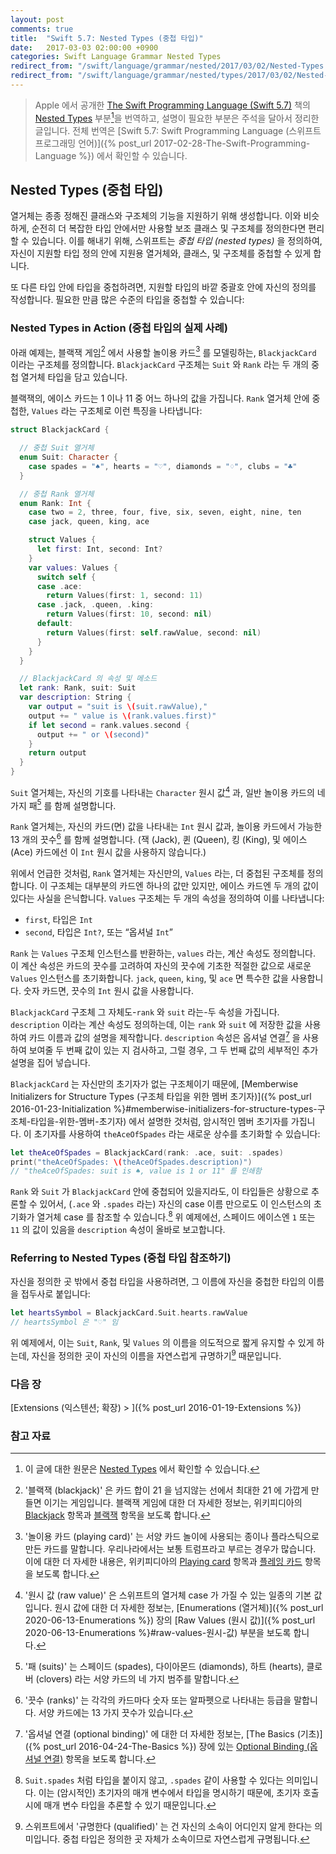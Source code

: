 ```yaml
---
layout: post
comments: true
title:  "Swift 5.7: Nested Types (중첩 타입)"
date:   2017-03-03 02:00:00 +0900
categories: Swift Language Grammar Nested Types
redirect_from: "/swift/language/grammar/nested/2017/03/02/Nested-Types.html"
redirect_from: "/swift/language/grammar/nested/types/2017/03/02/Nested-Types.html"
---
```


> Apple 에서 공개한 [The Swift Programming Language (Swift 5.7)](https://docs.swift.org/swift-book/) 책의 [Nested Types](https://docs.swift.org/swift-book/LanguageGuide/NestedTypes.html) 부분[^Nested-Types]을 번역하고, 설명이 필요한 부분은 주석을 달아서 정리한 글입니다. 전체 번역은 [Swift 5.7: Swift Programming Language (스위프트 프로그래밍 언어)]({% post_url 2017-02-28-The-Swift-Programming-Language %}) 에서 확인할 수 있습니다.

## Nested Types (중첩 타입)

열거체는 종종 정해진 클래스와 구조체의 기능을 지원하기 위해 생성합니다. 이와 비슷하게, 순전히 더 복잡한 타입 안에서만 사용할 보조 클래스 및 구조체를 정의한다면 편리할 수 있습니다. 이를 해내기 위해, 스위프트는 _중첩 타입 (nested types)_ 을 정의하여, 자신이 지원할 타입 정의 안에 지원용 열거체와, 클래스, 및 구조체를 중첩할 수 있게 합니다.

또 다른 타입 안에 타입을 중첩하려면, 지원할 타입의 바깥 중괄호 안에 자신의 정의를 작성합니다. 필요한 만큼 많은 수준의 타입을 중첩할 수 있습니다:

### Nested Types in Action (중첩 타입의 실제 사례)

아래 예제는, 블랙잭 게임[^blackjack] 에서 사용할 놀이용 카드[^playing-card] 를 모델링하는, `BlackjackCard` 이라는 구조체를 정의합니다. `BlackjackCard` 구조체는 `Suit` 와 `Rank` 라는 두 개의 중첩 열거체 타입을 담고 있습니다.

블랙잭의, 에이스 카드는 1 이나 11 중 어느 하나의 값을 가집니다. `Rank` 열거체 안에 중첩한, `Values` 라는 구조체로 이런 특징을 나타냅니다:

```swift
struct BlackjackCard {

  // 중첩 Suit 열거체
  enum Suit: Character {
    case spades = "♠", hearts = "♡", diamonds = "♢", clubs = "♣"
  }

  // 중첩 Rank 열거체
  enum Rank: Int {
    case two = 2, three, four, five, six, seven, eight, nine, ten
    case jack, queen, king, ace

    struct Values {
      let first: Int, second: Int?
    }
    var values: Values {
      switch self {
      case .ace:
        return Values(first: 1, second: 11)
      case .jack, .queen, .king:
        return Values(first: 10, second: nil)
      default:
        return Values(first: self.rawValue, second: nil)
      }
    }
  }

  // BlackjackCard 의 속성 및 메소드
  let rank: Rank, suit: Suit
  var description: String {
    var output = "suit is \(suit.rawValue),"
    output += " value is \(rank.values.first)"
    if let second = rank.values.second {
      output += " or \(second)"
    }
    return output
  }
}
```

`Suit` 열거체는, 자신의 기호를 나타내는 `Character` 원시 값[^raw-value] 과, 일반 놀이용 카드의 네 가지 패[^suits] 를 함께 설명합니다.

`Rank` 열거체는, 자신의 카드(면) 값을 나타내는 `Int` 원시 값과, 놀이용 카드에서 가능한 13 개의 끗수[^ranks] 를 함께 설명합니다. (잭 (Jack), 퀸 (Queen), 킹 (King), 및 에이스 (Ace) 카드에선 이 `Int` 원시 값을 사용하지 않습니다.)

위에서 언급한 것처럼, `Rank` 열거체는 자신만의, `Values` 라는, 더 중첩된 구조체를 정의합니다. 이 구조체는 대부분의 카드엔 하나의 값만 있지만, 에이스 카드엔 두 개의 값이 있다는 사실을 은닉합니다. `Values` 구조체는 두 개의 속성을 정의하여 이를 나타냅니다:

* `first`, 타입은 `Int`
* `second`, 타입은 `Int?`, 또는 “옵셔널 `Int`”

`Rank` 는 `Values` 구조체 인스턴스를 반환하는, `values` 라는, 계산 속성도 정의합니다. 이 계산 속성은 카드의 끗수를 고려하여 자신의 끗수에 기초한 적절한 값으로 새로운 `Values` 인스턴스를 초기화합니다. `jack`, `queen`, `king`, 및 `ace` 면 특수한 값을 사용합니다. 숫자 카드면, 끗수의 `Int` 원시 값을 사용합니다.

`BlackjackCard` 구조체 그 자체도-`rank` 와 `suit` 라는-두 속성을 가집니다. `description` 이라는 계산 속성도 정의하는데, 이는 `rank` 와 `suit` 에 저장한 값을 사용하여 카드 이름과 값의 설명을 제작합니다. `description` 속성은 옵셔널 연결[^optional-binding] 을 사용하여 보여줄 두 번째 값이 있는 지 검사하고, 그럴 경우, 그 두 번째 값의 세부적인 추가 설명을 집어 넣습니다.

`BlackjackCard` 는 자신만의 초기자가 없는 구조체이기 때문에, [Memberwise Initializers for Structure Types (구조체 타입을 위한 멤버 초기자)]({% post_url 2016-01-23-Initialization %}#memberwise-initializers-for-structure-types-구조체-타입을-위한-멤버-초기자) 에서 설명한 것처럼, 암시적인 멤버 초기자를 가집니다. 이 초기자를 사용하여 `theAceOfSpades` 라는 새로운 상수를 초기화할 수 있습니다:

```swift
let theAceOfSpades = BlackjackCard(rank: .ace, suit: .spades)
print("theAceOfSpades: \(theAceOfSpades.description)")
// "theAceOfSpades: suit is ♠, value is 1 or 11" 를 인쇄함
```

`Rank` 와 `Suit` 가 `BlackjackCard` 안에 중첩되어 있을지라도, 이 타입들은 상황으로 추론할 수 있어서, (`.ace` 와 `.spades` 라는) 자신의 case 이름 만으로도 이 인스턴스의 초기화가 열거체 case 를 참조할 수 있습니다.[^case-name-alone] 위 예제에선, 스페이드 에이스엔 `1` 또는 `11` 의 값이 있음을 `description` 속성이 올바로 보고합니다.

### Referring to Nested Types (중첩 타입 참조하기)

자신을 정의한 곳 밖에서 중첩 타입을 사용하려면, 그 이름에 자신을 중첩한 타입의 이름을 접두사로 붙입니다:

```swift
let heartsSymbol = BlackjackCard.Suit.hearts.rawValue
// heartsSymbol 은 "♡" 임
```

위 예제에서, 이는 `Suit`, `Rank`, 및 `Values` 의 이름을 의도적으로 짧게 유지할 수 있게 하는데, 자신을 정의한 곳이 자신의 이름을 자연스럽게 규명하기[^qualified] 때문입니다.

### 다음 장

[Extensions (익스텐션; 확장) > ]({% post_url 2016-01-19-Extensions %})

### 참고 자료

[^Nested-Types]: 이 글에 대한 원문은 [Nested Types](https://docs.swift.org/swift-book/LanguageGuide/NestedTypes.html) 에서 확인할 수 있습니다.

[^blackjack]: '블랙잭 (blackjack)' 은 카드 합이 21 을 넘지않는 선에서 최대한 21 에 가깝게 만들면 이기는 게임입니다. 블랙잭 게임에 대한 더 자세한 정보는, 위키피디아의 [Blackjack](https://en.wikipedia.org/wiki/Blackjack) 항목과 [블랙잭](https://ko.wikipedia.org/wiki/블랙잭) 항목을 보도록 합니다.

[^playing-card]: '놀이용 카드 (playing card)' 는 서양 카드 놀이에 사용되는 종이나 플라스틱으로 만든 카드를 말합니다. 우리나라에서는 보통 트럼프라고 부르는 경우가 많습니다. 이에 대한 더 자세한 내용은, 위키피디아의 [Playing card](https://en.wikipedia.org/wiki/Playing_card) 항목과 [플레잉 카드](https://ko.wikipedia.org/wiki/플레잉_카드) 항목을 보도록 합니다. 

[^raw-value]: '원시 값 (raw value)' 은 스위프트의 열거체 case 가 가질 수 있는 일종의 기본 값입니다. 원시 값에 대한 더 자세한 정보는, [Enumerations (열거체)]({% post_url 2020-06-13-Enumerations %}) 장의 [Raw Values (원시 값)]({% post_url 2020-06-13-Enumerations %}#raw-values-원시-값) 부분을 보도록 합니다.

[^suits]: '패 (suits)' 는 스페이드 (spades), 다이아몬드 (diamonds), 하트 (hearts), 클로버 (clovers) 라는 서양 카드의 네 가지 범주를 말합니다.

[^ranks]: '끗수 (ranks)' 는 각각의 카드마다 숫자 또는 알파펫으로 나타내는 등급을 말합니다. 서양 카드에는 13 가지 끗수가 있습니다.

[^optional-binding]: '옵셔널 연결 (optional binding)' 에 대한 더 자세한 정보는, [The Basics (기초)]({% post_url 2016-04-24-The-Basics %}) 장에 있는 [Optional Binding (옵셔널 연결)](#optional-binding-옵셔널-연결) 항목을 보도록 합니다.

[^case-name-alone]: `Suit.spades` 처럼 타입을 붙이지 않고, `.spades` 같이 사용할 수 있다는 의미입니다. 이는 (암시적인) 초기자의 매개 변수에서 타입을 명시하기 때문에, 초기자 호출 시에 매개 변수 타입을 추론할 수 있기 때문입니다.

[^qualified]: 스위프트에서 '규명한다 (qualified)' 는 건 자신의 소속이 어디인지 알게 한다는 의미입니다. 중첩 타입은 정의한 곳 자체가 소속이므로 자연스럽게 규명됩니다.
